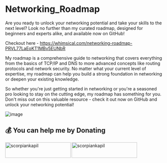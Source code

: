 # Networking_Roadmap

Are you ready to unlock your networking potential and take your skills to the next level? Look no further than my curated roadmap, designed for beginners and experts alike, and available now on GitHub!

Checkout here - https://whimsical.com/networking-roadmap-PRVL77LaEoKT1MBv5EUNbR

My roadmap is a comprehensive guide to networking that covers everything from the basics of TCP/IP and DNS to more advanced concepts like routing protocols and network security. No matter what your current level of expertise, my roadmap can help you build a strong foundation in networking or deepen your existing knowledge.

So whether you're just getting started in networking or you're a seasoned pro looking to stay on the cutting edge, my roadmap has something for you. Don't miss out on this valuable resource - check it out now on GitHub and unlock your networking potential!

![image](https://user-images.githubusercontent.com/64456113/233675682-f3644f33-cb82-4f8b-8939-9494986e6400.png)


## 💰 You can help me by Donating
<p><a href="https://www.buymeacoffee.com/scorpiankapil"> <img align="left" src="https://cdn.buymeacoffee.com/buttons/v2/default-yellow.png" height="50" width="210" alt="scorpiankapil" /></a></p>

<p><a href="https://www.paypal.com/paypalme/scorpiankapil"> <img align="left" src="https://github.com/scorpiankapil/scorpiankapil/blob/main/Assets/btn_paywith_primary_l.png" height="50" width="210" alt="scorpiankapil" /></a></p><br><br>
